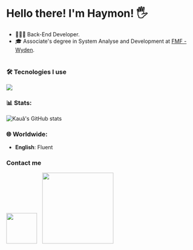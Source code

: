 # Hello there! I'm Haymon! 🖐️

- 👨🏻‍💻 Back-End Developer.
- 🎓 Associate's degree in System Analyse and Development at [FMF - Wyden](https://www.wyden.com.br/).

#
  
### 🛠 Tecnologies I use

<p align="left">
  <a href="https://skillicons.dev">
    <img src="https://skillicons.dev/icons?i=java,javascript,ts,spring,postgres,mysql,mongodb,docker,postman,maven,git" />
  </a>
</p>

<!--
<img align="left" alt="icon" width="30px" style="padding-right:10px;" src="https://cdn.jsdelivr.net/gh/devicons/devicon@latest/icons/java/java-original.svg" /> <img align="left" alt="icon" width="30px" style="padding-right:10px;" src="https://cdn.jsdelivr.net/gh/devicons/devicon@latest/icons/spring/spring-original.svg" /> <img align="left" alt="icon" width="30px" style="padding-right:10px;" src="https://cdn.jsdelivr.net/gh/devicons/devicon@latest/icons/postgresql/postgresql-original.svg" /> <img align="left" alt="icon" width="30px" style="padding-right:10px;" src="https://cdn.jsdelivr.net/gh/devicons/devicon@latest/icons/git/git-original.svg" /> <img align="left" alt="icon" width="30px" style="padding-right:10px;" src="https://cdn.jsdelivr.net/gh/devicons/devicon@latest/icons/linux/linux-original.svg" /> <img align="left" alt="icon" width="30px" style="padding-right:10px;" src="https://cdn.jsdelivr.net/gh/devicons/devicon@latest/icons/mongodb/mongodb-original.svg" />    <img align="left" alt="icon" width="30px" style="padding-right:10px;" src="https://cdn.jsdelivr.net/gh/devicons/devicon@latest/icons/mysql/mysql-original.svg" />  <img align="left" alt="icon" width="30px" style="padding-right:10px;" src="https://cdn.jsdelivr.net/gh/devicons/devicon@latest/icons/python/python-plain.svg" /> <img align="left" alt="Terminal" width="30px" style="padding-right:10px;" src="./img/terminal-dark.svg" />         
<br> -->

<!-- 
```java
import java.time.LocalDate;
import java.util.*;

public final class AboutMe {
    static final String name = "Kauã Haymon";
    static LocalDate birth = LocalDate.of(2003, 8, 13);
    static List<String> skills = Arrays.asList("Java", "Spring Boot", "PostgreSQL", "JWT", "ORM");
    static String position = "Back-end Engineer";

    public static void main(String[] args) {
        List<Object> about = Arrays.asList(name, birth, skills, position);
        about.forEach(System.out::println);
    }
}
```
-->

### 📊 Stats:

![Kauã's GitHub stats](https://github-readme-stats.vercel.app/api?username=kauahaymon&show_icons=true&theme=aura) 

### 🌐 Worldwide:
- **English**: Fluent
  
### Contact me
<p align="left">
          <a href="https://www.linkedin.com/in/kauahaymon">
                    <img width="81px" style="padding-right:10px;" src="https://custom-icon-badges.demolab.com/badge/LinkedIn-0077B5.svg?logo=linkedin&logoColor=white" /></a>
          <a href="mailto:kauahaymon@outlook.com"> 
                    <img width="188px" style="padding-right:10px;" src="https://custom-icon-badges.demolab.com/badge/kauahaymon1@gmail.com-0077B5.svg?logo=mail" /></a>
